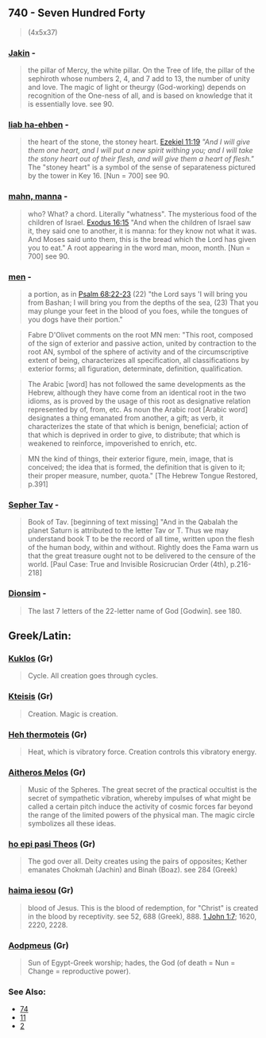 ## 740 - Seven Hundred Forty
> (4x5x37)

### [Jakin](/keys/IKINf) - 
> the pillar of Mercy, the white pillar. On the Tree of life, the pillar of the sephiroth whose numbers 2, 4, and 7 add to 13, the number of unity and love. The magic of light or theurgy (God-working) depends on recognition of the One-ness of all, and is based on knowledge that it is essentially love. see 90.

### [liab ha-ehben](/keys/LB.HABNf) - 
> the heart of the stone, the stoney heart. [Ezekiel 11:19](http://biblehub.com//.htm) *"And I will give them one heart, and I will put a new spirit withing you; and I will take the stony heart out of their flesh, and will give them a heart of flesh."* The "stoney heart" is a symbol of the sense of separateness pictured by the tower in Key 16. [Nun = 700] see 90.

### [mahn, manna](/keys/MNf) - 
> who? What? a chord. Literally "whatness". The mysterious food of the children of Israel. [Exodus 16:15](http://biblehub.com//.htm) "And when the children of Israel saw it, they said one to another, it is manna: for they know not what it was. And Moses said unto them, this is the bread which the Lord has given you to eat." A root appearing in the word man, moon, month. [Nun = 700] see 90.

### [men](/keys/MNf) - 
> a portion, as in [Psalm 68:22-23](http://biblehub.com//.htm) (22) "the Lord says 'I will bring you from Bashan; I will bring you from the depths of the sea, (23) That you may plunge your feet in the blood of you foes, while the tongues of you dogs have their portion."

> Fabre D'Olivet comments on the root MN men: "This root, composed of the sign of exterior and passive action, united by contraction to the root AN, symbol of the sphere of activity and of the circumscriptive extent of being, characterizes all specification, all classifications by exterior forms; all figuration, determinate, definition, qualification.

> The Arabic [word] has not followed the same developments as the Hebrew, although they have come from an identical root in the two idioms, as is proved by the usage of this root as designative relation represented by of, from, etc. As noun the Arabic root [Arabic word] designates a thing emanated from another, a gift; as verb, it characterizes the state of that which is benign, beneficial; action of that which is deprived in order to give, to distribute; that which is weakened to reinforce, impoverished to enrich, etc.

> MN the kind of things, their exterior figure, mein, image, that is conceived; the idea that is formed, the definition that is given to it; their proper measure, number, quota." [The Hebrew Tongue Restored, p.391]

### [Sepher Tav](/keys/SPR.Th) - 
> Book of Tav. [beginning of text missing] "And in the Qabalah the planet Saturn is attributed to the letter Tav or T. Thus we may understand book T to be the record of all time, written upon the flesh of the human body, within and without. Rightly does the Fama warn us that the great treasure ought not to be delivered to the censure of the world. [Paul Case: True and Invisible Rosicrucian Order (4th), p.216-218]

### [Dionsim](/keys/DIVNSIM) - 
> The last 7 letters of the 22-letter name of God [Godwin]. see 180.

## Greek/Latin:

### [Kuklos](/greek?word=Kuklos) (Gr)
> Cycle. All creation goes through cycles.

### [Kteisis](/greek?word=Kteisis) (Gr)
> Creation. Magic is creation.

### [Heh thermoteis](/greek?word=Heh+thermoteis) (Gr)
> Heat, which is vibratory force. Creation controls this vibratory energy.

### [Aitheros Melos](/greek?word=Aitheros+Melos) (Gr)
> Music of the Spheres. The great secret of the practical occultist is the secret of sympathetic vibration, whereby impulses of what might be called a certain pitch induce the activity of cosmic forces far beyond the range of the limited powers of the physical man. The magic circle symbolizes all these ideas.

### [ho epi pasi Theos](/greek?word=ho+epi+pasi+Theos) (Gr)
> The god over all. Deity creates using the pairs of opposites; Kether emanates Chokmah (Jachin) and Binah (Boaz). see 284 (Greek)

### [haima iesou](/greek?word=haima+iesou) (Gr)
> blood of Jesus. This is the blood of redemption, for "Christ" is created in the blood by receptivity. see 52, 688 (Greek), 888. [1 John 1:7](http://biblehub.com//.htm); 1620, 2220, 2228.

### [Aodpmeus](/greek?word=Aodpmeus) (Gr)
> Sun of Egypt-Greek worship; hades, the God (of death = Nun = Change = reproductive power).

### See Also:

- [74](74)
- [11](11)
- [2](2)